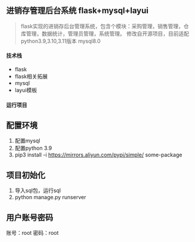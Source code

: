 
## 进销存管理后台系统 flask+mysql+layui

> flask实现的进销存后台管理系统，包含个模块：采购管理，销售管理，仓库管理，数据统计，管理员管理，系统管理。
> 修改自开源项目，目前适配python3.9,3.10,3.11版本 mysql8.0
> 

#### 技术栈

- flask
- flask相关拓展
- mysql
- layui模板

#### 运行项目

## 配置环境
1. 配置mysql
2. 配置python 3.9
3. pip3 install  -i https://mirrors.aliyun.com/pypi/simple/ some-package

## 项目初始化
1. 导入sql包，运行sql
2. python manage.py runserver

## 用户账号密码
账号：root
密码：root


